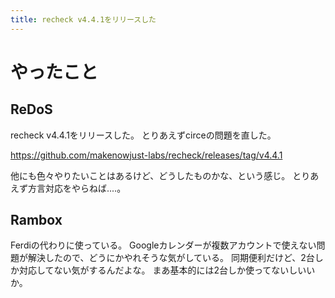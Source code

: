 ```yaml
---
title: recheck v4.4.1をリリースした
---
```


# やったこと

## ReDoS

recheck v4.4.1をリリースした。
とりあえずcirceの問題を直した。

<https://github.com/makenowjust-labs/recheck/releases/tag/v4.4.1>

他にも色々やりたいことはあるけど、どうしたものかな、という感じ。
とりあえず方言対応をやらねば‥‥。

## Rambox

Ferdiの代わりに使っている。
Googleカレンダーが複数アカウントで使えない問題が解決したので、どうにかやれそうな気がしている。
同期便利だけど、2台しか対応してない気がするんだよな。
まあ基本的には2台しか使ってないしいいか。

